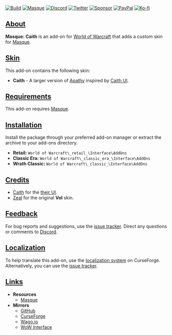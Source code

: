 <a name="Top"></a>
[![Build][SVG-Build]][Build]
[![Masque][SVG-Masque]][Masque]
[![Discord][SVG-Discord]][Discord]
[![Twitter][SVG-Twitter]][Twitter]
[![Sponsor][SVG-Sponsor]][Sponsor]
[![PayPal][SVG-PayPal]][PayPal]
[![Ko-fi][SVG-Kofi]][Kofi]

## [About][Top]

**Masque: Caith** is an add-on for [World of Warcraft](https://worldofwarcraft.com "World of Warcraft") that adds a custom skin for [Masque].

## [Skin][Top]

This add-on contains the following skin:

- **Caith** - A larger version of [Apathy] inspired by [Caith UI].

## [Requirements][Top]

This add-on requires [Masque].

## [Installation][Top]

Install the package through your preferred add-on manager or extract the archive to your add-ons directory.

- **Retail:** `World of Warcraft\_retail_\Interface\AddOns`
- **Classic Era:** `World of Warcraft\_classic_era_\Interface\AddOns`
- **Wrath Classic:** `World of Warcraft\_classic_\Interface\AddOns`

## [Credits][Top]

- [Caith](https://www.wowinterface.com/forums/member.php?userid=133201 "Caith @ WoW Interface") for the [their UI][Caith UI].
- [Zeal](https://www.curseforge.com/members/zealvurte "Zeal @ CurseForge") for the original **Vol** skin.

## [Feedback][Top]

For bug reports and suggestions, use the [issue tracker]. Direct any questions or comments to [Discord].

## [Localization][Top]

To help translate this add-on, use the [localization system] on CurseForge. Alternatively, you can use the [issue tracker].

## [Links][Top]

- **Resources**
  - [Masque][Masque]
- **Mirrors**
  - [GitHub]
  - [CurseForge]
  - [Wago.io]
  - [WoW Interface]

[//]: # (Links)

[Top]: #Top (Top of the Page)

[Build]: https://github.com/SFX-WoW/Masque_Caith/actions/workflows/build-release.yml (Build Status)
[Masque]: https://github.com/SFX-WoW/Masque (Download Masque)
[Discord]: https://discord.gg/DDVqkd6 (Join the Discord)
[Twitter]: https://twitter.com/stormfxi (Follow on Twitter)
[Sponsor]: https://github.com/sponsors/StormFX (Sponsor on GitHub)
[PayPal]: https://www.paypal.com/donate/?hosted_button_id=EELAK9TC4W4KQ (Donate via PayPal)
[Kofi]: https://ko-fi.com/StormFX (Donate via Ko-fi)

[Apathy]: https://github.com/SFX-WoW/Masque_Apathy (Apathy Skin)
[Caith UI]: https://www.wowinterface.com/forums/member.php?userid=133201 (Caith UI @ WoW Interface)

[Issue Tracker]: https://github.com/SFX-WoW/Masque_Caith/issues (Report an Issue)
[Localization System]: https://www.curseforge.com/wow/addons/masque-caith/localization (Translate on CurseForge)

[GitHub]: https://github.com/SFX-WoW/Masque_Caith (View on GitHub)
[CurseForge]: https://www.curseforge.com/wow/addons/masque-caith (View on CurseForge)
[Wago.io]: https://addons.wago.io/addons/masque-caith (View on Wago.io)
[WoW Interface]: https://www.wowinterface.com/downloads/info8869 (View on WoW Interface)

[//]: # (Images)

[SVG-Build]: https://img.shields.io/github/actions/workflow/status/SFX-WoW/Masque_Caith/build-release.yml?label=Build&logo=github&logoColor=fff&style=flat-square
[SVG-Masque]: https://img.shields.io/endpoint?url=https://wow.stormfx.com/img/svg/masque-skin.json
[SVG-Discord]: https://img.shields.io/endpoint?url=https://www.stormfx.com/img/svg/discord.json
[SVG-Twitter]: https://img.shields.io/endpoint?url=https://www.stormfx.com/img/svg/twitter.json
[SVG-Sponsor]: https://img.shields.io/endpoint?url=https://www.stormfx.com/img/svg/github-sponsor.json
[SVG-PayPal]: https://img.shields.io/endpoint?url=https://www.stormfx.com/img/svg/paypal.json
[SVG-Kofi]: https://img.shields.io/endpoint?url=https://www.stormfx.com/img/svg/kofi.json
